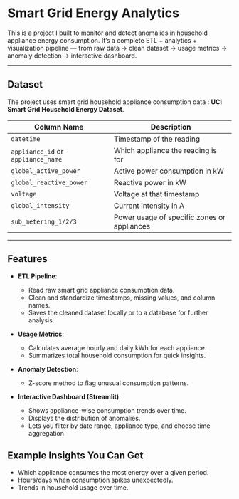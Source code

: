 # Smart Grid Energy Analytics

This is a project I built to monitor and detect anomalies in household appliance energy consumption.
It’s a complete ETL + analytics + visualization pipeline — from raw data → clean dataset → usage metrics → anomaly detection → interactive dashboard.

---
## Dataset

The project uses smart grid household appliance consumption data : **UCI Smart Grid Household Energy Dataset**.  

| Column Name                        | Description                                 |
| ---------------------------------- | ------------------------------------------- |
| `datetime`                         | Timestamp of the reading                    |
| `appliance_id` or `appliance_name` | Which appliance the reading is for          |
| `global_active_power`              | Active power consumption in kW              |
| `global_reactive_power`            | Reactive power in kW                        |
| `voltage`                          | Voltage at that timestamp                   |
| `global_intensity`                 | Current intensity in A                      |
| `sub_metering_1/2/3`               | Power usage of specific zones or appliances |

---

## Features
- **ETL Pipeline**:  
  - Read raw smart grid appliance consumption data.  
  - Clean and standardize timestamps, missing values, and column names.  
  - Saves the cleaned dataset locally or to a database for further analysis.
  
- **Usage Metrics**:  
  - Calculates average hourly and daily kWh for each appliance.
  - Summarizes total household consumption for quick insights.

- **Anomaly Detection**:  
  - Z-score method to flag unusual consumption patterns.

- **Interactive Dashboard (Streamlit)**:  
  - Shows appliance-wise consumption trends over time.
  - Displays the distribution of anomalies.
  - Lets you filter by date range, appliance type, and choose time aggregation

 ## Example Insights You Can Get
  
  - Which appliance consumes the most energy over a given period.
  - Hours/days when consumption spikes unexpectedly.
  - Trends in household usage over time.
